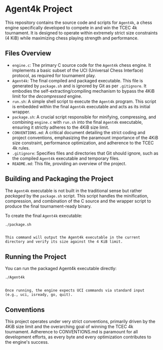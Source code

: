 # Agent4k Project

This repository contains the source code and scripts for `Agent4k`, a chess engine specifically developed to compete in and win the TCEC 4k tournament. It is designed to operate within extremely strict size constraints (4 KiB) while maximizing chess playing strength and performance.

## Files Overview

*   `engine.c`: The primary C source code for the `Agent4k` chess engine. It implements a basic subset of the UCI (Universal Chess Interface) protocol, as required for tournament play.
*   `Agent4k`: The final compiled and packaged executable. This file is generated by `package.sh` and is ignored by Git as per `.gitignore`. It embodies the self-extracting/compiling mechanism to bypass the 4KiB limit for the *decompressed* engine.
*   `run.sh`: A simple shell script to execute the `Agent4k` program. This script is embedded within the final `Agent4k` executable and acts as its initial wrapper.
*   `package.sh`: A crucial script responsible for minifying, compressing, and combining `engine.c` with `run.sh` into the final `Agent4k` executable, ensuring it strictly adheres to the 4KiB size limit.
*   `CONVENTIONS.md`: A critical document detailing the strict coding and project conventions, emphasizing the paramount importance of the 4KiB size constraint, performance optimization, and adherence to the TCEC 4k rules.
*   `.gitignore`: Specifies files and directories that Git should ignore, such as the compiled `Agent4k` executable and temporary files.
*   `README.md`: This file, providing an overview of the project.

## Building and Packaging the Project

The `Agent4k` executable is not built in the traditional sense but rather *packaged* by the `package.sh` script. This script handles the minification, compression, and combination of the C source and the wrapper script to produce the final tournament-ready binary.

To create the final `Agent4k` executable:

```bash
./package.sh
```
                                                                                                                                                                                                                        This command will output the Agent4k executable in the current directory and verify its size against the 4 KiB limit.

## Running the Project
You can run the packaged Agent4k executable directly:

```bash
./Agent4k
```
                                                                                                                                                                                                                        Once running, the engine expects UCI commands via standard input (e.g., uci, isready, go, quit).

## Conventions

This project operates under very strict conventions, primarily driven by the 4KiB size limit and the overarching goal of winning the TCEC 4k tournament. Adherence to CONVENTIONS.md is paramount for all development
efforts, as every byte and every optimization contributes to the engine's success.

